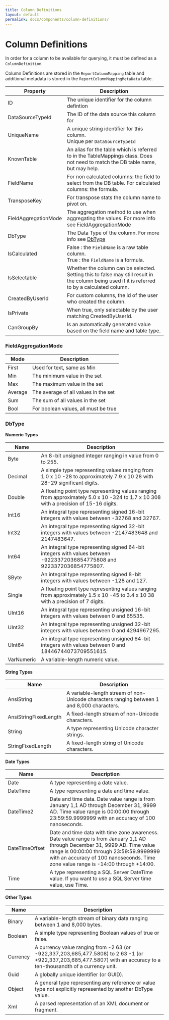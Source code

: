 ```yaml
---
title: Column Definitions 
layout: default
permalink: docs/components/column-definitions/
---
```


Column Definitions
===

In order for a column to be available for querying, it must be defined as a `ColumnDefinition`.

Column Definitions are stored in the `ReportColumnMapping` table and additional metadata is stored in the `ReportColumnMappingMetaData` table.

|Property| Description|
|-------- | ---|
|ID| The unique identifier for the column defintion|
|DataSourceTypeId | The ID of the data source this column for|
|UniqueName     | A unique string identifier for this column. <br>Unique per `DataSourceTypeId`|
|KnownTable | An alias for the table which is referred to in the TableMappings class. Does not need to match the DB table name, but may help.|
|FieldName | For non calculated columns: the field to select from the DB table. For calculated columns: the formula.|
|TransposeKey | For transpose stats the column name to pivot on.|
|FieldAggregationMode | The aggregation method to use when aggregating the values. For more info see [FieldAggregationMode](#fieldaggregationmode)|
|DbType | The Data Type of the column. For more info see [DbType](#dbtype)|
|IsCalculated | False : the `FieldName` is a raw table column. <br>True : the `FieldName` is a formula.|
|IsSelectable | Whether the column can be selected. Setting this to false may still result in the column being used if it is referred to by a calculated column.|
|CreatedByUserId | For custom columns, the id of the user who created the column.|
|IsPrivate | When true, only selectable by the user matching CreatedByUserId.|
|CanGroupBy | Is an automatically generated value based on the field name and table type.|

### FieldAggregationMode

|Mode| Description|
|-------- | ---|
|First | Used for text, same as Min|
|Min | The minimum value in the set|
|Max | The maximum value in the set|
|Average | The average of all values in the set|
|Sum | The sum of all values in the set|
|Bool | For boolean values, all must be true|

### DbType

**Numeric Types**

|Name| Description|
|-------- | ---|
|Byte	|An 8-bit unsigned integer ranging in value from 0 to 255. |
|Decimal	| A simple type representing values ranging from 1.0 x 10 -28 to approximately 7.9 x 10 28 with 28-29 significant digits.|
|Double	| A floating point type representing values ranging from approximately 5.0 x 10 -324 to 1.7 x 10 308 with a precision of 15-16 digits.|
|Int16	|An integral type representing signed 16-bit integers with values between -32768 and 32767.|
|Int32	|An integral type representing signed 32-bit integers with values between -2147483648 and 2147483647.|
|Int64	|An integral type representing signed 64-bit integers with values between -9223372036854775808 and 9223372036854775807.|
|SByte	|An integral type representing signed 8-bit integers with values between -128 and 127.|
|Single	|A floating point type representing values ranging from approximately 1.5 x 10 -45 to 3.4 x 10 38 with a precision of 7 digits.|
|UInt16	|An integral type representing unsigned 16-bit integers with values between 0 and 65535.|
|UInt32	|An integral type representing unsigned 32-bit integers with values between 0 and 4294967295.|
|UInt64	|An integral type representing unsigned 64-bit integers with values between 0 and 18446744073709551615.|
|VarNumeric	|A variable-length numeric value.|

**String Types**

|Name| Description|
|-------- | ---|
|AnsiString	| A variable-length stream of non-Unicode characters ranging between 1 and 8,000 characters.|
|AnsiStringFixedLength	| A fixed-length stream of non-Unicode characters.|
|String	| A type representing Unicode character strings.|
|StringFixedLength	|A fixed-length string of Unicode characters.|

**Date Types**

|Name| Description|
|-------- | ---|
|Date	 | A type representing a date value.|
|DateTime	|A type representing a date and time value.|
|DateTime2	|Date and time data. Date value range is from January 1,1 AD through December 31, 9999 AD. Time value range is 00:00:00 through 23:59:59.9999999 with an accuracy of 100 nanoseconds.|
|DateTimeOffset	| Date and time data with time zone awareness. Date value range is from January 1,1 AD through December 31, 9999 AD. Time value range is 00:00:00 through 23:59:59.9999999 with an accuracy of 100 nanoseconds. Time zone value range is -14:00 through +14:00.|
|Time	|A type representing a SQL Server DateTime value. If you want to use a SQL Server time value, use Time.|

 **Other Types** 
 
|Name| Description|
|-------- | ---|
|Binary	| A variable-length stream of binary data ranging between 1 and 8,000 bytes.|
|Boolean	| A simple type representing Boolean values of true or false. |
|Currency	| A currency value ranging from -2 63 (or -922,337,203,685,477.5808) to 2 63 -1 (or +922,337,203,685,477.5807) with an accuracy to a ten-thousandth of a currency unit.|
|Guid	|A globally unique identifier (or GUID).|
|Object	|A general type representing any reference or value type not explicitly represented by another DbType value. |
|Xml	|A parsed representation of an XML document or fragment.|
